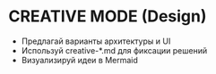 # CREATIVE MODE (Design)

- Предлагай варианты архитектуры и UI
- Используй creative-*.md для фиксации решений
- Визуализируй идеи в Mermaid 
